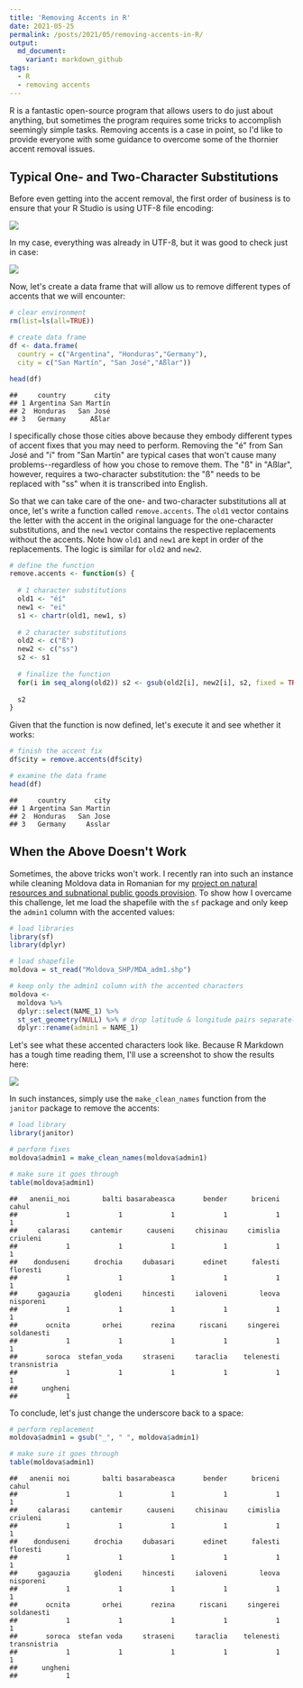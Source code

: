 ```yaml
---
title: 'Removing Accents in R'
date: 2021-05-25
permalink: /posts/2021/05/removing-accents-in-R/
output: 
  md_document:
    variant: markdown_github
tags:
  - R
  - removing accents
---
```




R is a fantastic open-source program that allows users to do just about anything, but sometimes the program requires some tricks to accomplish seemingly simple tasks. Removing accents is a case in point, so I'd like to provide everyone with some guidance to overcome some of the thornier accent removal issues. 

## Typical One- and Two-Character Substitutions

Before even getting into the accent removal, the first order of business is to ensure that your R Studio is using UTF-8 file encoding:


![](https://raw.github.com/mikedenly/mikedenly.github.io/master/images/encoding1.png)


In my case, everything was already in UTF-8, but it was good to check just in case:


![](https://raw.github.com/mikedenly/mikedenly.github.io/master/images/encoding2.png)


Now, let's create a data frame that will allow us to remove different types of accents that we will encounter:
``` r
# clear environment
rm(list=ls(all=TRUE)) 

# create data frame
df <- data.frame(
  country = c("Argentina", "Honduras","Germany"),
  city = c("San Martín", "San José","Aßlar"))

head(df)
```

    ##     country       city
    ## 1 Argentina San Martín
    ## 2  Honduras   San José
    ## 3   Germany      Aßlar

I specifically chose those cities above because they embody different types of accent fixes that you may need to perform. Removing the "é" from San José and "í" from "San Martín" are typical cases that won't cause many problems--regardless of how you chose to remove them. The "ß" in "Aßlar", however, requires a two-character substitution: the "ß" needs to be replaced with "ss" when it is transcribed into English. 

So that we can take care of the one- and two-character substitutions all at once, let's  write a function called `remove.accents`. The `old1` vector contains the letter with the accent in the original language for the one-character substitutions, and the `new1` vector contains the respective replacements without the accents. Note how `old1` and `new1` are kept in order of the replacements. The logic is similar for `old2` and `new2`.

``` r
# define the function
remove.accents <- function(s) {
  
  # 1 character substitutions
  old1 <- "éí"
  new1 <- "ei"
  s1 <- chartr(old1, new1, s)
  
  # 2 character substitutions 
  old2 <- c("ß")
  new2 <- c("ss")
  s2 <- s1
  
  # finalize the function
  for(i in seq_along(old2)) s2 <- gsub(old2[i], new2[i], s2, fixed = TRUE)
  
  s2
}

```

Given that the function is now defined, let's execute it and see whether it works:
``` r
# finish the accent fix
df$city = remove.accents(df$city)

# examine the data frame
head(df)
```

    ##     country       city
    ## 1 Argentina San Martin
    ## 2  Honduras   San Jose
    ## 3   Germany     Asslar

## When the Above Doesn't Work

Sometimes, the above tricks won't work. I recently ran into such an instance while cleaning Moldova data in Romanian for my [project on natural resources and subnational public goods provision](https://mikedenly.com/research/natural-resources-subnational-public-goods). To show how I overcame this challenge, let me load the shapefile with the `sf` package and only keep the `admin1` column with the accented values:

``` r
# load libraries
library(sf)
library(dplyr)

# load shapefile
moldova = st_read("Moldova_SHP/MDA_adm1.shp")

# keep only the admin1 column with the accented characters
moldova <-  
  moldova %>% 
  dplyr::select(NAME_1) %>% 
  st_set_geometry(NULL) %>% # drop latitude & longitude pairs separately
  dplyr::rename(admin1 = NAME_1)
```

Let's see what these accented characters look like. Because R Markdown has a tough time reading them, I'll use a screenshot to show the results here:


![](https://raw.github.com/mikedenly/mikedenly.github.io/master/images/moldovaaccents.png)


In such instances, simply use the `make_clean_names` function from the `janitor` package to remove the accents:

``` r
# load library
library(janitor)

# perform fixes
moldova$admin1 = make_clean_names(moldova$admin1)

# make sure it goes through
table(moldova$admin1)
```

 
    ##   anenii_noi        balti basarabeasca       bender      briceni        cahul 
    ##            1            1            1            1            1            1 
    ##     calarasi     cantemir      causeni     chisinau     cimislia     criuleni 
    ##            1            1            1            1            1            1 
    ##    donduseni      drochia     dubasari       edinet      falesti     floresti 
    ##            1            1            1            1            1            1 
    ##     gagauzia      glodeni     hincesti     ialoveni        leova    nisporeni 
    ##            1            1            1            1            1            1 
    ##       ocnita        orhei       rezina      riscani     singerei   soldanesti 
    ##            1            1            1            1            1            1 
    ##       soroca  stefan_voda     straseni     taraclia    telenesti transnistria 
    ##            1            1            1            1            1            1 
    ##      ungheni 
    ##            1

To conclude, let's just change the underscore back to a space:

``` r
# perform replacement
moldova$admin1 = gsub("_", " ", moldova$admin1)

# make sure it goes through
table(moldova$admin1)
```

    ##   anenii noi        balti basarabeasca       bender      briceni        cahul 
    ##            1            1            1            1            1            1 
    ##     calarasi     cantemir      causeni     chisinau     cimislia     criuleni 
    ##            1            1            1            1            1            1 
    ##    donduseni      drochia     dubasari       edinet      falesti     floresti 
    ##            1            1            1            1            1            1 
    ##     gagauzia      glodeni     hincesti     ialoveni        leova    nisporeni 
    ##            1            1            1            1            1            1 
    ##       ocnita        orhei       rezina      riscani     singerei   soldanesti 
    ##            1            1            1            1            1            1 
    ##       soroca  stefan voda     straseni     taraclia    telenesti transnistria 
    ##            1            1            1            1            1            1 
    ##      ungheni 
    ##            1


